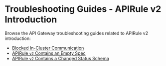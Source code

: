# Troubleshooting Guides - APIRule v2 Introduction

Browse the API Gateway troubleshooting guides related to APIRule v2 introduction:

- [Blocked In-Cluster Communication](./03-80-blocked-in-cluster-communication.md)
- [APIRule `v2` Contains an Empty Spec](./03-81-empty-apirule-v2-spec)
- [APIRule `v2` Contains a Changed Status Schema](./03-82-changed-status-schema-apirule-v2)